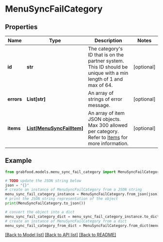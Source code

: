 # MenuSyncFailCategory


## Properties

Name | Type | Description | Notes
------------ | ------------- | ------------- | -------------
**id** | **str** | The category&#39;s ID that is on the partner system. This ID should be unique with a min length of 1 and max of 64. | [optional] 
**errors** | **List[str]** | An array of strings of error message. | [optional] 
**items** | [**List[MenuSyncFailItem]**](MenuSyncFailItem.md) | An array of item JSON objects. Max 300 allowed per category. Refer to [Items](#items) for more information. | [optional] 

## Example

```python
from grabfood.models.menu_sync_fail_category import MenuSyncFailCategory

# TODO update the JSON string below
json = "{}"
# create an instance of MenuSyncFailCategory from a JSON string
menu_sync_fail_category_instance = MenuSyncFailCategory.from_json(json)
# print the JSON string representation of the object
print(MenuSyncFailCategory.to_json())

# convert the object into a dict
menu_sync_fail_category_dict = menu_sync_fail_category_instance.to_dict()
# create an instance of MenuSyncFailCategory from a dict
menu_sync_fail_category_from_dict = MenuSyncFailCategory.from_dict(menu_sync_fail_category_dict)
```
[[Back to Model list]](../README.md#documentation-for-models) [[Back to API list]](../README.md#documentation-for-api-endpoints) [[Back to README]](../README.md)


